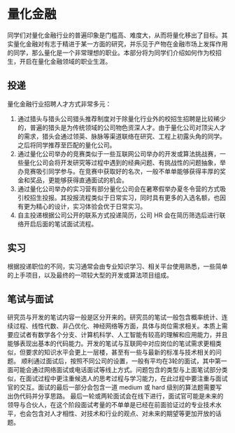 # 量化金融

同学们对量化金融行业的普遍印象是门槛高、难度大，从而将量化移出了目标。其实量化金融对有志于精进于某一方面的研究，并乐见于产物在金融市场上发挥作用的同学，那么量化是一个非常理想的职业。本部分将为同学们介绍如何作为校招生，开启在量化金融领域的职业生涯。

## 投递

量化金融行业招聘人才方式非常多元：

1. 通过猎头与猎头公司猎头推荐制度对于除量化行业外的校招生招聘是比较稀少的，普遍的猎头是为传统领域的公司物色资深人才。由于量化公司对顶尖人才的需求，猎头会通过领英、脉脉等渠道联络在研究、工程上初露头角的同学。之后将同学推荐至匹配的量化公司。
2. 通过量化公司举办的竞赛类似于一些互联网公司举办的开发或算法挑战赛，一些量化公司会将开发研究等过程中遇到的经典问题、有挑战性的问题抽象，举办竞赛吸引同学参与。在竞赛中获取好的名次，一般不单单能够获得丰厚的奖金和奖品，更能够获得直通面试的机会。
3. 通过量化公司举办的实习营有部分量化公司会在暑寒假举办夏冬令营的方式吸引校招生投报。其投报流程类似于日常实习，同时具有更多的入选名额，也因有更为精心的设计，实习体验会优于日常实习。
4. 自主投递根据公司公开的联系方式投递简历，公司 HR 会在简历筛选后进行联络开启后面的笔试面试流程。

## 实习

根据投递职位的不同，实习通常会由专业知识学习、相关平台使用熟悉，一些简单的上手项目，以及最终的一项较大型的开发或算法项目组成。

## 笔试与面试

研究员与开发的笔试内容一般是区分开来的。研究员的笔试一般包含概率统计、连续过程、线性代数、非凸优化、神经网络等方面，具体与岗位需求相关。本质上需要应试者有数学各个分支、计算机科学、人工智能有较高的理解和应用能力，并且能够表现出基本的代码能力。开发的笔试与互联网中对应岗位的笔试需求更相类似，但要求的知识水平会更上一层楼，甚至有一些与最新的标准与技术相关的问题。
顺利通过面试后，按照不同公司的设置，一般有平均在3轮的面试，其中第一面可能会通过网络面试或电话面试等线上方式。问题包含的类型与上面笔试部分类似，在面试过程中更注重候选人的思考过程与学习能力，在此过程中要注重与面试官的交互。面试的最后一部分会包含一道 medium 或 hard 级别的算法题需要写出伪代码并分享思路。
最后一轮或两轮面试会在线下进行，面试官可能是未来的领导与合伙人，在这个阶段面试考量的不单单是已经在前面验证过的专业技术水平，也会包含对人才相性、对技术和行业的观点、对未来的期望等更加开放的话题。

